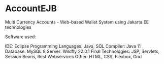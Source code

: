 # AccountEJB

Multi Currency Accounts - Web-based Wallet System using Jakarta EE technologies

Software used: 

IDE: Eclipse
Programming Languages: Java, SQL
Compiler: Java 11
Database: MySQL 8
Server: Wildfly 22.0.1 Final
Technologies: JSP, Servlets, Session Beans, Rest Webservices
Other: HTML, CSS, Flexbox, Grid
